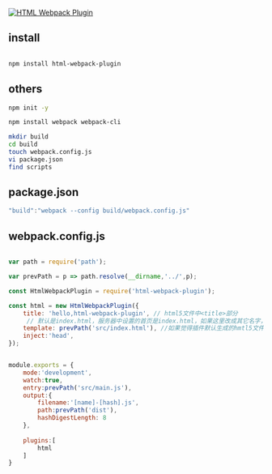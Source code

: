 [![HTML Webpack Plugin](http://michael-ciniawsky.github.io/postcss-load-plugins/logo.svg "HTML Webpack Plugin")](https://www.npmjs.com/package/html-webpack-plugin)


## install

```bash

npm install html-webpack-plugin

```

## others

```bash
npm init -y

npm install webpack webpack-cli  

mkdir build
cd build
touch webpack.config.js
vi package.json
find scripts

```

## package.json

```javascript
"build":"webpack --config build/webpack.config.js"
```

## webpack.config.js

```javascript

var path = require('path');

var prevPath = p => path.resolve(__dirname,'../',p);

const HtmlWebpackPlugin = require('html-webpack-plugin');

const html = new HtmlWebpackPlugin({
	title: 'hello,html-webpack-plugin', // html5文件中<title>部分
     // 默认是index.html，服务器中设置的首页是index.html，如果这里改成其它名字，那么devServer.index改为和它一样，最终完整文件路径是output.path+filename，如果filename中有子文件夹形式，如`./ab/cd/front.html`，只取`./front.html`
    template: prevPath('src/index.html'), //如果觉得插件默认生成的hmtl5文件不合要求，可以指定一个模板，模板文件如果不存在，会报错，默认是在项目根目录下找模板文件，才模板为样板，将打包的js文件注入到body结尾处
    inject:'head', 
});


module.exports = {
	mode:'development',
	watch:true,
	entry:prevPath('src/main.js'),
	output:{
		filename:'[name]-[hash].js',
		path:prevPath('dist'),
		hashDigestLength: 8
	},
	
	plugins:[
		html
	]
}

```